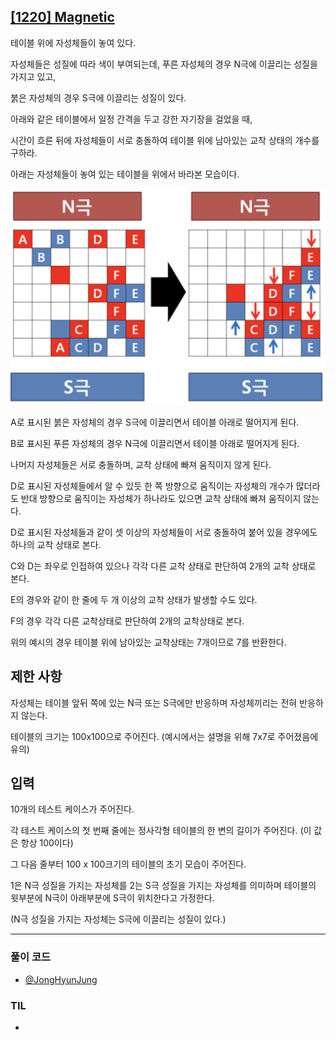 ## [[1220] Magnetic](https://swexpertacademy.com/main/code/problem/problemDetail.do?contestProbId=AV14hwZqABsCFAYD)

테이블 위에 자성체들이 놓여 있다.

자성체들은 성질에 따라 색이 부여되는데, 푸른 자성체의 경우 N극에 이끌리는 성질을 가지고 있고, 

붉은 자성체의 경우 S극에 이끌리는 성질이 있다.

아래와 같은 테이블에서 일정 간격을 두고 강한 자기장을 걸었을 때, 

시간이 흐른 뒤에 자성체들이 서로 충돌하여 테이블 위에 남아있는 교착 상태의 개수를 구하라.

아래는 자성체들이 놓여 있는 테이블을 위에서 바라본 모습이다.

![alt text](image.png)

A로 표시된 붉은 자성체의 경우 S극에 이끌리면서 테이블 아래로 떨어지게 된다.

B로 표시된 푸른 자성체의 경우 N극에 이끌리면서 테이블 아래로 떨어지게 된다.

나머지 자성체들은 서로 충돌하며, 교착 상태에 빠져 움직이지 않게 된다.

D로 표시된 자성체들에서 알 수 있듯 한 쪽 방향으로 움직이는 자성체의 개수가 많더라도 반대 방향으로 움직이는 자성체가 하나라도 있으면 교착 상태에 빠져 움직이지 않는다.

D로 표시된 자성체들과 같이 셋 이상의 자성체들이 서로 충돌하여 붙어 있을 경우에도 하나의 교착 상태로 본다.

C와 D는 좌우로 인접하여 있으나 각각 다른 교착 상태로 판단하여 2개의 교착 상태로 본다.

E의 경우와 같이 한 줄에 두 개 이상의 교착 상태가 발생할 수도 있다.

F의 경우 각각 다른 교착상태로 판단하여 2개의 교착상태로 본다.

위의 예시의 경우 테이블 위에 남아있는 교착상태는 7개이므로 7를 반환한다.

## 제한 사항

자성체는 테이블 앞뒤 쪽에 있는 N극 또는 S극에만 반응하며 자성체끼리는 전혀 반응하지 않는다.

테이블의 크기는 100x100으로 주어진다. (예시에서는 설명을 위해 7x7로 주어졌음에 유의)

## 입력

10개의 테스트 케이스가 주어진다.

각 테스트 케이스의 첫 번째 줄에는 정사각형 테이블의 한 변의 길이가 주어진다. (이 값은 항상 100이다)

그 다음 줄부터 100 x 100크기의 테이블의 초기 모습이 주어진다. 

1은 N극 성질을 가지는 자성체를 2는 S극 성질을 가지는 자성체를 의미하며 테이블의 윗부분에 N극이 아래부분에 S극이 위치한다고 가정한다.

(N극 성질을 가지는 자성체는 S극에 이끌리는 성질이 있다.)

***

### 풀이 코드

- [@JongHyunJung](https://github.com/viaunixue/algorithm-study/blob/main/sw-expert-academy/1220/jjh.py)

### TIL

* [](https://almond0115.tistory.com/entry/)
